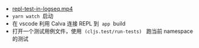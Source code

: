 - [repl-test-in-logseq.mp4](../assets/repl-test-in-logseq_1657177777831_0.mp4)
- `yarn watch`  启动
- 在 vscode 利用 Calva 连接 REPL 到  `app`  build
- 打开一个测试用例文件，使用  `(cljs.test/run-tests)`   跑当前 namespace 的测试